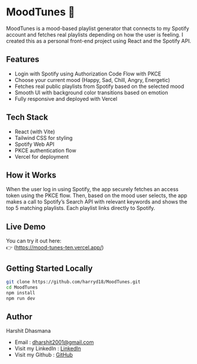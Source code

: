 # MoodTunes 🎵

MoodTunes is a mood-based playlist generator that connects to my Spotify account and fetches real playlists depending on how the user is feeling. I created this as a personal front-end project using React and the Spotify API.

## Features

- Login with Spotify using Authorization Code Flow with PKCE
- Choose your current mood (Happy, Sad, Chill, Angry, Energetic)
- Fetches real public playlists from Spotify based on the selected mood
- Smooth UI with background color transitions based on emotion
- Fully responsive and deployed with Vercel

## Tech Stack

- React (with Vite)
- Tailwind CSS for styling
- Spotify Web API
- PKCE authentication flow
- Vercel for deployment

## How it Works

When the user log in using Spotify, the app securely fetches an access token using the PKCE flow. Then, based on the mood user selects, the app makes a call to Spotify’s Search API with relevant keywords and shows the top 5 matching playlists. Each playlist links directly to Spotify.

## Live Demo

You can try it out here:  
👉 (https://mood-tunes-ten.vercel.app/)

## Getting Started Locally

```bash
git clone https://github.com/harryd18/MoodTunes.git
cd MoodTunes
npm install
npm run dev
```

## Author

Harshit Dhasmana  
- Email : [dharshit2001@gmail.com](mailto:dharshit2001@gmail.com) 
- Visit my LinkedIn : [LinkedIn](https://www.linkedin.com/in/harshit-dhasmana-15b9342bb)  
- Visit my Github : [GitHub](https://github.com/harryd18/MoodTunes)

